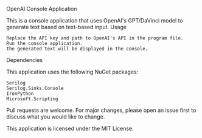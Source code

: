 OpenAI Console Application

This is a console application that uses OpenAI's GPT/DaVinci model to generate text based on text-based input.
Usage

    Replace the API key and path to OpenAI's API in the program file.
    Run the console application.
    The generated text will be displayed in the console.

Dependencies

This application uses the following NuGet packages:

    Serilog
    Serilog.Sinks.Console
    IronPython
    Microsoft.Scripting

Pull requests are welcome. For major changes, please open an issue first to discuss what you would like to change.

This application is licensed under the MIT License. 

